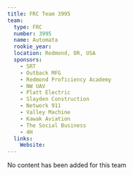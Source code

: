 ```yaml
---
title: FRC Team 3995
team:
  type: FRC
  number: 3995
  name: Automata
  rookie_year: 
  location: Redmond, OR, USA
  sponsors:
    - SRT
    - Outback MFG
    - Redmond Proficiency Academy
    - NW UAV
    - Platt Electric
    - Slayden Construction
    - Network 911
    - Valley Machine
    - Kawak Aviation
    - The Social Business
    - 4H
  links:
    Website: 
---
```

No content has been added for this team